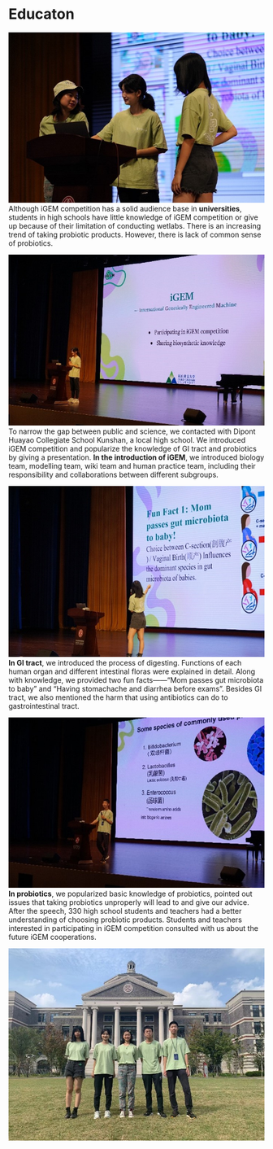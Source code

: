 # Educaton
![photo](education1.jpg)
Although iGEM competition has a solid audience base in **universities**, students in high schools have little knowledge of iGEM competition or give up because of their limitation of conducting wetlabs. There is an increasing trend of taking probiotic products. However, there is lack of common sense of probiotics.

![photo](education2.jpg)
To narrow the gap between public and science, we contacted with Dipont Huayao Collegiate School Kunshan, a local high school. We introduced iGEM competition and popularize the knowledge of GI tract and probiotics by giving a presentation. **In the introduction of iGEM**, we introduced biology team, modelling team, wiki team and human practice team, including their responsibility and collaborations between different subgroups. 

![photo](education3.jpg)
**In GI tract**, we introduced the process of digesting. Functions of each human organ and different intestinal floras were explained in detail. Along with knowledge, we provided two fun facts——“Mom passes gut microbiota to baby” and “Having stomachache and diarrhea before exams”. Besides GI tract, we also mentioned the harm that using antibiotics can do to gastrointestinal tract.

![photo](education4.jpg)
**In probiotics**, we popularized basic knowledge of probiotics, pointed out issues that taking probiotics unproperly will lead to and give our advice. After the speech, 330 high school students and teachers had a better understanding of choosing probiotic products. Students and teachers interested in participating in iGEM competition consulted with us about the future iGEM cooperations.

![photo](education5.jpg)

